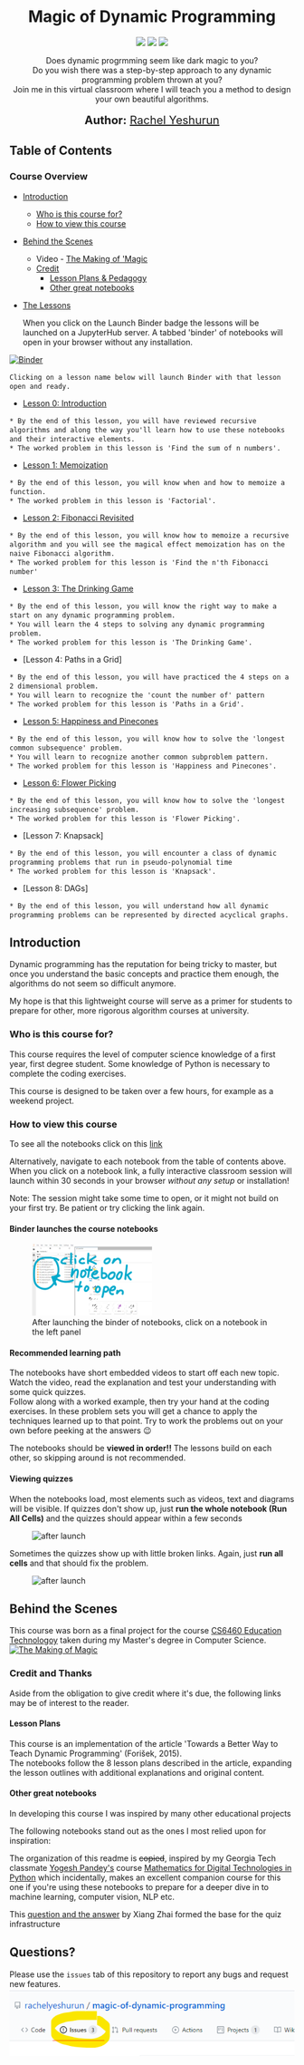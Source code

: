 <h1 align="center">
    Magic of Dynamic Programming
   <!--img src="imgur.link.png" alt="Magic of Dynamic Programming" title="Magic of Dynamic Programming" /-->
</h1>
<p align="center">  
<a href="https://mybinder.org/v2/gh/rachelyeshurun/magic-of-dynamic-programming/master?urlpath=lab%2Ftree%2Fnotebooks"><img src="https://mybinder.org/badge_logo.svg"></a>
<img src="https://www.repostatus.org/badges/latest/wip.svg"></a>
<img src="https://img.shields.io/badge/last%20updated-July%202020-blue">
</p>

<p align="center">
  Does dynamic progrmming seem like dark magic to you?<br>
  Do you wish there was a step-by-step approach to any dynamic programming problem thrown at you?<br>
  Join me in this virtual classroom where I will teach you a method to design your own beautiful algorithms.<br>
  <br>
  <span style='font-size: 15pt'><strong>Author:</strong> <a href="https://www.linkedin.com/in/rachelyeshurun//">Rachel Yeshurun</a></span>
</p>

## Table of Contents

### Course Overview


  * [Introduction](#introduction)
    * [Who is this course for?](#audience)
    * [How to view this course](#usage)
  * [Behind the Scenes](#behind)
    * Video - [The Making of 'Magic](https://youtu.be/bh4HpT7Da2s)
    * [Credit](#credit)
        * [Lesson Plans & Pedagogy](#pedagogy)
        * [Other great notebooks](#inspiration)
  * [The Lessons](https://mybinder.org/v2/gh/rachelyeshurun/magic-of-dynamic-programming/master?urlpath=lab%2Ftree%2Fnotebooks)


    When you click on the Launch Binder badge the lessons will be launched on a JupyterHub server. A tabbed 'binder' of notebooks will open in your browser without any installation.  
    
   [![Binder](https://mybinder.org/badge_logo.svg)](https://mybinder.org/v2/gh/rachelyeshurun/magic-of-dynamic-programming/master?urlpath=lab%2Ftree%2Fnotebooks) 
    
    Clicking on a lesson name below will launch Binder with that lesson open and ready.
    

   * [Lesson 0: Introduction](https://mybinder.org/v2/gh/rachelyeshurun/magic-of-dynamic-programming/master?urlpath=lab%2Ftree%2Fnotebooks%2F00_introduction.ipynb)
  
    * By the end of this lesson, you will have reviewed recursive algorithms and along the way you'll learn how to use these notebooks and their interactive elements.
    * The worked problem in this lesson is 'Find the sum of n numbers'.
    
  
   * [Lesson 1: Memoization](https://mybinder.org/v2/gh/rachelyeshurun/magic-of-dynamic-programming/master?urlpath=lab%2Ftree%2Fnotebooks%2F01_memoization.ipynb)
  
    * By the end of this lesson, you will know when and how to memoize a function.
    * The worked problem in this lesson is 'Factorial'.
    
  
   * [Lesson 2: Fibonacci Revisited](https://mybinder.org/v2/gh/rachelyeshurun/magic-of-dynamic-programming/master?urlpath=lab%2Ftree%2Fnotebooks%2F02_fibonacci.ipynb)
  
    * By the end of this lesson, you will know how to memoize a recursive algorithm and you will see the magical effect memoization has on the naive Fibonacci algorithm.
    * The worked problem for this lesson is 'Find the n'th Fibonacci number'
    

   * [Lesson 3: The Drinking Game](https://mybinder.org/v2/gh/rachelyeshurun/magic-of-dynamic-programming/master?urlpath=lab%2Ftree%2Fnotebooks%2F03_drinking_game.ipynb)
    
    * By the end of this lesson, you will know the right way to make a start on any dynamic programming problem.
    * You will learn the 4 steps to solving any dynamic programming problem.
    * The worked problem for this lesson is 'The Drinking Game'.
    

   * [Lesson 4: Paths in a Grid]
    
    * By the end of this lesson, you will have practiced the 4 steps on a 2 dimensional problem.
    * You will learn to recognize the 'count the number of' pattern
    * The worked problem for this lesson is 'Paths in a Grid'.
    
    
   * [Lesson 5: Happiness and Pinecones](https://mybinder.org/v2/gh/rachelyeshurun/magic-of-dynamic-programming/master?urlpath=lab%2Ftree%2Fnotebooks%2F05_happiness_and_pinecones.ipynb)
    
    * By the end of this lesson, you will know how to solve the 'longest common subsequence' problem.
    * You will learn to recognize another common subproblem pattern.
    * The worked problem for this lesson is 'Happiness and Pinecones'.
    
   * [Lesson 6: Flower Picking](https://mybinder.org/v2/gh/rachelyeshurun/magic-of-dynamic-programming/master?urlpath=lab%2Ftree%2Fnotebooks%2F06_flower_picking.ipynb)
    
    * By the end of this lesson, you will know how to solve the 'longest increasing subsequence' problem.
    * The worked problem for this lesson is 'Flower Picking'.
    

   * [Lesson 7: Knapsack]
    
    * By the end of this lesson, you will encounter a class of dynamic programming problems that run in pseudo-polynomial time
    * The worked problem for this lesson is 'Knapsack'.
    
    
   * [Lesson 8: DAGs]
    
    * By the end of this lesson, you will understand how all dynamic programming problems can be represented by directed acyclical graphs.
      

<h2 id="introduction">Introduction</h2>

Dynamic programming has the reputation for being tricky to master, but once you understand the basic concepts and practice them enough, the algorithms do not seem so difficult anymore.

My hope is that this lightweight course will serve as a primer for students to prepare for other, more rigorous algorithm courses at university.

<h3 id="audience">Who is this course for?</h3>

This course requires the level of computer science knowledge of a first year, first degree student.
Some knowledge of Python is necessary to complete the coding exercises.

This course is designed to be taken over a few hours, for example as a weekend project.

<h3 id="usage">How to view this course</h2>

To see all the notebooks click on this [link](https://mybinder.org/v2/gh/rachelyeshurun/magic-of-dynamic-programming/master?urlpath=lab%2Ftree%2Fnotebooks)

Alternatively, navigate to each notebook from the table of contents above. When you click on a notebook link, a fully interactive classroom session will launch within 30 seconds in your browser _without any setup_ or installation!

Note: The session might take some time to open, or it might not build on your first try. Be patient or try clicking the link again.

<h4 id="binder">Binder launches the course notebooks</h4>

<figure>
    <img src="images/notebooks_in_binder.png" alt="after launch" width="50%">
    <figcaption>After launching the binder of notebooks, click on a notebook in the left panel
    </figcaption>
</figure>

<h4 id="learning_path">Recommended learning path</h4>

The notebooks have short embedded videos to start off each new topic.  Watch the video, read the explanation and test your understanding with some quick quizzes.<br> Follow along with a worked example, then try your hand at the coding exercises. In these problem sets you will get a chance to apply the techniques learned up to that point. Try to work the problems out on your own before peeking at the answers :wink:

The notebooks should be __viewed in order!!__ The lessons build on each other, so skipping around is not recommended.

<h4 id="quizzes">Viewing quizzes</h4>

When the notebooks load, most elements such as videos, text and diagrams will be visible.
If quizzes don't show up, just __run the whole notebook (Run All Cells)__ and the quizzes should appear within a few seconds
    
<figure>
    <img src="images/fix_empty_quiz.gif" alt="after launch" width="75%">
    <figcaption>
    </figcaption>
</figure>

Sometimes the quizzes show up with little broken links. Again, just __run all cells__ and that should fix the problem.

<figure>
    <img src="images/fix_broken_quiz.gif" alt="after launch" width="75%">
    <figcaption>
    </figcaption>
</figure>


<h2 id="behind">Behind the Scenes</h2>

This course was born as a final project for the course [CS6460 Education Technologoy](https://omscs.gatech.edu/cs-6460-educational-technology) taken during my Master's degree in Computer Science.
[![The Making of Magic](https://imgur.com/bGE9ttJ.png)](https://youtu.be/bh4HpT7Da2s?t=0s "milestone 1")

<h3 id="credit">Credit and Thanks</h3>

Aside from the obligation to give credit where it's due, the following links may be of interest to the reader.

<h4 id="pedagogy">Lesson Plans</h4>

This course is an implementation of the article 'Towards a Better Way to Teach Dynamic Programming' (Forišek, 2015).<br>
The notebooks follow the 8 lesson plans described in the article, expanding the lesson outlines with additional explanations and original content.
   
<h4 id="inspiration">Other great notebooks</h4>
In developing this course I was inspired by many other educational projects

The following notebooks stand out as the ones I most relied upon for inspiration:

The organization of this readme is <s>copied</s>, inspired by my Georgia Tech classmate [Yogesh Pandey's](https://github.com/yogeshmpandey/M4DT) course [Mathematics for Digital Technologies in Python](https://github.com/yogeshmpandey/M4DT) which incidentally, makes an excellent companion course for this one if you're using these notebooks to prepare for a deeper dive in to machine learning, computer vision, NLP etc.

This [question and the answer](https://github.com/jupyter-widgets/ipywidgets/issues/2487) by Xiang Zhai formed the base for the quiz infrastructure

<h2 id="questions">Questions?</h2>

Please use the `issues` tab of this repository to report any bugs and request new features.
![image](images/issues.png)
